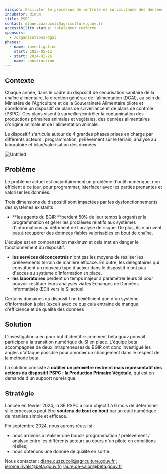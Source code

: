 ```yaml
---
mission: Faciliter le processus de contrôle et surveillance des denrées alimentaires en permettant la circulation et l'accès en temps réel d'une donnée de qualité entre les différents acteurs.
incubator: dinum
title: PSPC
contact: diane.cuzzucoli@agriculture.gouv.fr
accessibility_status: totalement conforme
sponsors:
  - /organisations/dgal
phases:
  - name: investigation
    start: 2023-05-12
  - start: 2024-02-26
    name: construction
---
```

## Contexte

Chaque année, dans le cadre du dispositif de sécurisation sanitaire de la chaîne alimentaire, la direction générale de l'alimentation (DGAl), au sein du Ministère de l'Agriculture et de la Souveraineté Alimentaire pilote et coordonne un dispositif de plans de surveillance et de plans de contrôle (PSPC). Ces plans visent à surveiller/contrôler la contamination des productions primaires animales et végétales, des denrées alimentaires d'origine animale et de l'alimentation animale.

Le dispositif s'articule autour de 4 grandes phases prises en charge par différents acteurs : programmation, prélèvement sur le terrain, analyse au laboratoire et bilan/valorisation des données.

![Untitled](https://prod-files-secure.s3.us-west-2.amazonaws.com/55be1749-efe3-4e7f-95a9-23d80e66071b/a1c87586-e2d3-4d70-949a-b320da6c69a7/Untitled.png)

## Problème

Le problème actuel est majoritairement un problème d'outil numérique, non efficient à ce jour, pour programmer, interfacer avec les parties prenantes et valoriser les données.

Trois dimensions du dispositif sont impactées par les dysfonctionnements des systèmes existants :

- **les agents du BGIR **perdent 50% de leur temps à organiser la programmation et gérer les problèmes relatifs aux systèmes d'informations au détriment de l'analyse de risque. De plus, ils n'arrivent pas à récupérer des données fiables valorisables en bout de chaîne.

L'équipe est en compensation maximum et cela met en danger le fonctionnement du dispositif.
- **les services déconcentrés** n'ont pas les moyens de réaliser les prélèvements terrain de manière efficace. En outre, les délégataires qui constituent un nouveau type d'acteur dans le dispositif n'ont pas d'accès au système d'information en place.
- **les laboratoires** perdent un temps majeur à paramétrer leurs SI pour pouvoir restituer leurs analyses via les Échanges de Données Informatisés (EDI) vers le SI actuel.

Certains domaines du dispositif ne bénéficient que d'un système d'information à plat (excel) avec ce que cela entraine de manque d'efficience et de qualité des données.

## Solution

L'investigation a eu pour but d'identifier comment beta.gouv pouvait participer à la transition numérique du SI en place. L'équipe beta accompagnée de deux intrapreneuses du BGIR ont donc investigué les angles d'attaque possible pour amorcer un changement dans le respect de la méthode beta.

La solution consiste à **outiller un périmètre restreint mais représentatif des actions du dispositif PSPC : la Production Primaire Végétale**, qui est en demande d'un support numérique. 


## Stratégie
Lancée en février 2024, la SE PSPC a pour objectif à 6 mois de déterminer si le processus peut être **soutenu de bout en bout** par un outil numérique de manière simple et efficace.

Fin septembre 2024, nous aurons réussi si :

- nous arrivons à réaliser une boucle programmation / prélèvement / analyse entre les différents acteurs au cours d'un pilote en conditions réelles;
- nous obtenons une donnée de qualité en sortie.


Nous contacter : diane.cuzzucoli@agriculture.gouv.fr ; jerome.rivals@beta.gouv.fr; laure.de-valon@beta.gouv.fr 
